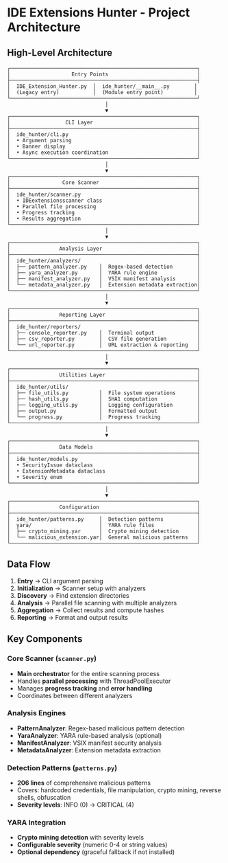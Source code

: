 # IDE Extensions Hunter - Project Architecture

## High-Level Architecture

```
┌─────────────────────────────────────────────────────────────┐
│                    Entry Points                             │
├─────────────────────────────────────────────────────────────┤
│  IDE_Extension_Hunter.py  │  ide_hunter/__main__.py        │
│  (Legacy entry)           │  (Module entry point)          │
└─────────────────────────────────────────────────────────────┘
                                │
                                ▼
┌─────────────────────────────────────────────────────────────┐
│                  CLI Layer                                  │
├─────────────────────────────────────────────────────────────┤
│  ide_hunter/cli.py                                          │
│  • Argument parsing                                         │
│  • Banner display                                           │
│  • Async execution coordination                             │
└─────────────────────────────────────────────────────────────┘
                                │
                                ▼
┌─────────────────────────────────────────────────────────────┐
│                 Core Scanner                                │
├─────────────────────────────────────────────────────────────┤
│  ide_hunter/scanner.py                                      │
│  • IDEextensionsscanner class                               │
│  • Parallel file processing                                 │
│  • Progress tracking                                        │
│  • Results aggregation                                      │
└─────────────────────────────────────────────────────────────┘
                                │
                                ▼
┌─────────────────────────────────────────────────────────────┐
│                Analysis Layer                               │
├─────────────────────────────────────────────────────────────┤
│  ide_hunter/analyzers/                                      │
│  ├── pattern_analyzer.py    │  Regex-based detection        │
│  ├── yara_analyzer.py       │  YARA rule engine             │
│  ├── manifest_analyzer.py   │  VSIX manifest analysis       │
│  └── metadata_analyzer.py   │  Extension metadata extraction│
└─────────────────────────────────────────────────────────────┘
                                │
                                ▼
┌─────────────────────────────────────────────────────────────┐
│                Reporting Layer                              │
├─────────────────────────────────────────────────────────────┤
│  ide_hunter/reporters/                                      │
│  ├── console_reporter.py    │  Terminal output              │
│  ├── csv_reporter.py        │  CSV file generation          │
│  └── url_reporter.py        │  URL extraction & reporting   │
└─────────────────────────────────────────────────────────────┘
                                │
                                ▼
┌─────────────────────────────────────────────────────────────┐
│                Utilities Layer                              │
├─────────────────────────────────────────────────────────────┤
│  ide_hunter/utils/                                          │
│  ├── file_utils.py          │  File system operations       │
│  ├── hash_utils.py          │  SHA1 computation             │
│  ├── logging_utils.py       │  Logging configuration        │
│  ├── output.py              │  Formatted output             │
│  └── progress.py            │  Progress tracking            │
└─────────────────────────────────────────────────────────────┘
                                │
                                ▼
┌─────────────────────────────────────────────────────────────┐
│                Data Models                                  │
├─────────────────────────────────────────────────────────────┤
│  ide_hunter/models.py                                       │
│  • SecurityIssue dataclass                                  │
│  • ExtensionMetadata dataclass                              │
│  • Severity enum                                            │
└─────────────────────────────────────────────────────────────┘
                                │
                                ▼
┌─────────────────────────────────────────────────────────────┐
│                Configuration                                │
├─────────────────────────────────────────────────────────────┤
│  ide_hunter/patterns.py     │  Detection patterns           │
│  yara/                      │  YARA rule files              │
│  ├── crypto_mining.yar      │  Crypto mining detection      │
│  └── malicious_extension.yar│  General malicious patterns   │
└─────────────────────────────────────────────────────────────┘
```

## Data Flow

1. **Entry** → CLI argument parsing
2. **Initialization** → Scanner setup with analyzers
3. **Discovery** → Find extension directories
4. **Analysis** → Parallel file scanning with multiple analyzers
5. **Aggregation** → Collect results and compute hashes
6. **Reporting** → Format and output results

## Key Components

### Core Scanner (`scanner.py`)
- **Main orchestrator** for the entire scanning process
- Handles **parallel processing** with ThreadPoolExecutor
- Manages **progress tracking** and **error handling**
- Coordinates between different analyzers

### Analysis Engines
- **PatternAnalyzer**: Regex-based malicious pattern detection
- **YaraAnalyzer**: YARA rule-based analysis (optional)
- **ManifestAnalyzer**: VSIX manifest security analysis
- **MetadataAnalyzer**: Extension metadata extraction

### Detection Patterns (`patterns.py`)
- **206 lines** of comprehensive malicious patterns
- Covers: hardcoded credentials, file manipulation, crypto mining, reverse shells, obfuscation
- **Severity levels**: INFO (0) → CRITICAL (4)

### YARA Integration
- **Crypto mining detection** with severity levels
- **Configurable severity** (numeric 0-4 or string values)
- **Optional dependency** (graceful fallback if not installed)
